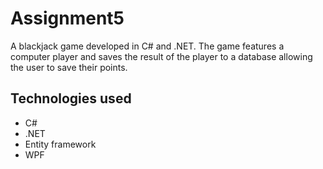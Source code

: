 # Assignment5

A blackjack game developed in C# and .NET. 
The game features a computer player and saves the result of the player to a database allowing the user to save their points. 

## Technologies used
* C#
* .NET
* Entity framework
* WPF
